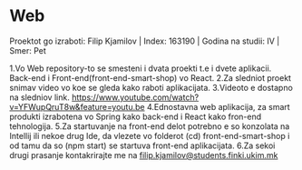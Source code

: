 # Web

Proektot go izraboti: Filip Kjamilov | Index: 163190 | Godina na studii: IV | Smer: Pet 

1.Vo Web repository-to se smesteni i dvata proekti t.e i dvete aplikacii. Back-end i Front-end(front-end-smart-shop) vo React.
2.Za sledniot proekt snimav video vo koe se gleda kako raboti aplikacijata. 
3.Videoto e dostapno na sledniov link. https://www.youtube.com/watch?v=YFWupQruT8w&feature=youtu.be
4.Ednostavna web aplikacija, za smart produkti izrabotena vo Spring kako back-end i React kako fron-end tehnologija.
5.Za startuvanje na front-end delot potrebno e so konzolata na Intellij ili nekoe drug Ide, da vlezete vo folderot (cd) front-end-smart-shop i od tamu da so (npm start) se startuva front-end aplikacijata.
6.Za sekoi drugi prasanje kontakrirajte me na filip.kjamilov@students.finki.ukim.mk

